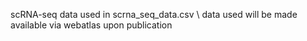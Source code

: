 scRNA-seq data used in scrna_seq_data.csv \\
data used will be made available via webatlas upon publication